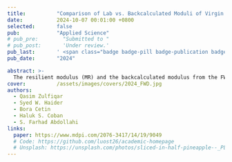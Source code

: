 ```yaml
---
title:          "Comparison of Lab vs. Backcalculated Moduli of Virgin Aggregate and Recycled Aggregate Base Layers"
date:           2024-10-07 00:01:00 +0800
selected:       false
pub:            "Applied Science"
# pub_pre:        "Submitted to "
# pub_post:       'Under review.'
pub_last:       ' <span class="badge badge-pill badge-publication badge-success">Spotlight</span>'
pub_date:       "2024"

abstract: >-
  The resilient modulus (MR) and the backcalculated modulus from the FWD testing (EFWD) of the unbound layers are critical inputs in the analysis/design of pavements. Several studies have tried to develop a conversion factor between these two parameters, while the nonlinear stress dependency of unbound materials and the pavement strain response are mostly missing from the literature. This study aims to compare the laboratory-measured MR of recycled aggregate base (RAB) materials and a virgin aggregate base using field-based EFWD and tries to establish pavement’s responses to loading using vertical strains from both the MR and EFWD values of the respective materials as comparability parameters between the two. For this purpose, a control virgin aggregate (VA, limestone) and three types of RAB materials were selected to construct four test sections. The test sections were modeled in layered elastic- and finite-element-based pavement response models to calculate the vertical strains at the mid-depth of the base and top of the subgrade layers. A comparison of the lab-calculated vertical strains using MR with actual vertical strains in the field from EFWD showed that there was no relationship between the two stiffness parameters in all tested RABs. The vertical strains, based on the lab MR, undermined the stiffness of the recycled aggregates in the field. In contrast, the values of EFWD based on the vertical strains remained close to the MR strains of limestone (VA) throughout the testing period, establishing an EFWD vs. MR relationship (MR = 0.87 EFWD). The results also show that fine RCA was a better-performing material over three years. This research not only explores how the hydration process in RABs limits the development of MR-EFWD correlations but also underscores the need to consider real-world conditions when assessing their performance.
cover:          /assets/images/covers/2024_FWD.jpg
authors:
  - Qasim Zulfiqar
  - Syed W. Haider
  - Bora Cetin
  - Haluk S. Coban
  - S. Farhad Abdollahi
links:
  paper: https://www.mdpi.com/2076-3417/14/19/9049
  # Code: https://github.com/luost26/academic-homepage
  # Unsplash: https://unsplash.com/photos/sliced-in-half-pineapple--_PLJZmHZzk
---
```

